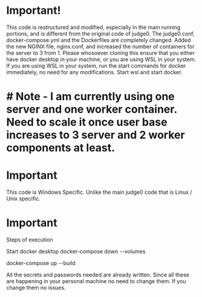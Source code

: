# Important!

This code is restructured and modified, especially in the main running portions, and is different from the original code of judge0.
The judge0.conf, docker-compose.yml and the Dockerfiles are completely changed.
Added the new NGINX file, nginx.conf, and increased the number of containers for the server to 3 from 1.
Please whosoever cloning this ensure that you either have docker desktop in your machine, or you are using WSL in your system.
If you are using WSL in your system, run the start commands for docker immediately, no need for any modifications.
Start wsl and start docker.

# # Note - I am currently using one server and one worker container. Need to scale it once user base increases to 3 server and 2 worker components at least. 

# Important

This code is Windows Specific. Unlike the main judge0 code that is Linux / Unix specific.

# Important

Steps of execution

Start docker desktop
docker-compose down --volumes
<!-- Might take a hell lot of time, about 15 mins. Don't stop it -->
docker-compose up --build

All the secrets and passwords needed are already written. Since all these are happening in your personal machine no need to change them. If you change them no issues.